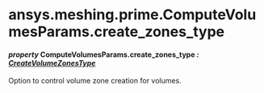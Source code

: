 <a id="ansys-meshing-prime-computevolumesparams-create-zones-type"></a>

# ansys.meshing.prime.ComputeVolumesParams.create_zones_type

<a id="ansys.meshing.prime.ComputeVolumesParams.create_zones_type"></a>

#### *property* ComputeVolumesParams.create_zones_type *: [CreateVolumeZonesType](ansys.meshing.prime.CreateVolumeZonesType.md#ansys.meshing.prime.CreateVolumeZonesType)*

Option to control volume zone creation for volumes.

<!-- !! processed by numpydoc !! -->
